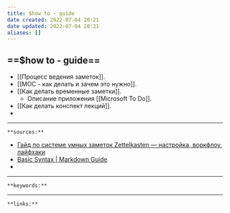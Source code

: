```yaml
---
title: $how to - guide
date created: 2022-07-04 20:21
date updated: 2022-07-04 20:21
aliases: []
---
```


## ==$how to - guide==

- [[Процесс ведения заметок]].
- [[MOC - как делать и зачем это нужно]].
- [[Как делать временные заметки]].
	- Описание приложения [[Microsoft To Do]].
- [[Как делать конспект лекций]].
- 



---
`**sources:**`

- [Гайд по системе умных заметок Zettelkasten — настройка, воркфлоу, лайфхаки](https://netpeak.net/ru/blog/vtoroy-mozg-gayd-po-sisteme-umnykh-zametok-zettelkasten-vtoraya-chast/)
- [Basic Syntax | Markdown Guide](https://www.markdownguide.org/basic-syntax)
- 

---
`**keywords:**`

---
`**links:**`


